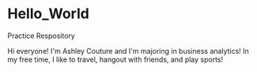 # Hello_World
Practice Respository

Hi everyone!
I'm Ashley Couture and I'm majoring in business analytics!
In my free time, I like to travel, hangout with friends, and play sports!
